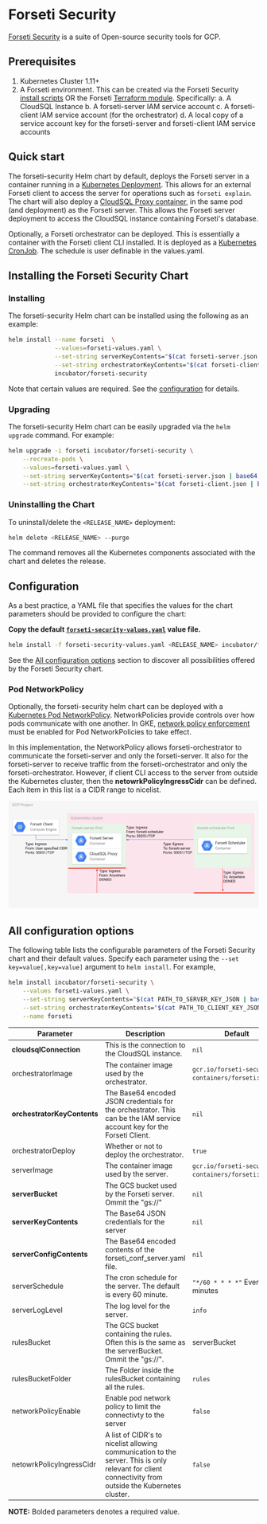 # Forseti Security

[Forseti Security](https://forsetisecurity.org/) is a suite of Open-source security tools for GCP.

## Prerequisites

1. Kubernetes Cluster 1.11+
2. A Forseti environment.  This can be created via the Forseti Security [install scripts](https://forsetisecurity.org/docs/latest/setup/install.html) OR the Forseti [Terraform module](https://registry.terraform.io/modules/terraform-google-modules/forseti/google/2.0.0). Specifically:
    a. A CloudSQL Instance
    b. A forseti-server IAM service account
    c. A forseti-client IAM service account (for the orchestrator)
    d. A local copy of a service account key for the forseti-server and forseti-client IAM service accounts

## Quick start

The forseti-security Helm chart by default, deploys the Forseti server in a container running in a [Kubernetes Deployment](https://kubernetes.io/docs/concepts/workloads/controllers/deployment/).  This allows for an external Forseti client to access the server for operations such as ```forseti explain```.  The chart will also deploy a [CloudSQL Proxy container](https://cloud.google.com/sql/docs/mysql/connect-kubernetes-engine#proxy), in the same pod (and deployment) as the Forseti server.  This allows the Forseti server deployment to access the CloudSQL instance containing Forseti's database.

Optionally, a Forseti orchestrator can be deployed.  This is essentially a container with the Forseti client CLI installed.  It is deployed as a [Kubernetes CronJob](https://kubernetes.io/docs/concepts/workloads/controllers/cron-jobs/).  The schedule is user definable in the values.yaml.

## Installing the Forseti Security Chart

### Installing
The forseti-security Helm chart can be installed using the following as an example:
```bash
helm install --name forseti  \
             --values=forseti-values.yaml \
             --set-string serverKeyContents="$(cat forseti-server.json | base64 - -w 0)" \
             --set-string orchestratorKeyContents="$(cat forseti-client.json | base64 - -w 0)" \
             incubator/forseti-security
```
Note that certain values are required.  See the [configuration](#configuration) for details.
### Upgrading

The forseti-security Helm chart can be easily upgraded via the ```helm upgrade``` command.  For example:
```bash
helm upgrade -i forseti incubator/forseti-security \
    --recreate-pods \
    --values=forseti-values.yaml \
    --set-string serverKeyContents="$(cat forseti-server.json | base64 - -w 0)" \
    --set-string orchestratorKeyContents="$(cat forseti-client.json | base64 - -w 0)"
```

### Uninstalling the Chart

To uninstall/delete the `<RELEASE_NAME>` deployment:

```bash
helm delete <RELEASE_NAME> --purge
```

The command removes all the Kubernetes components associated with the chart and deletes the release.

## Configuration

As a best practice, a YAML file that specifies the values for the chart parameters should be provided to configure the chart:

**Copy the default [`forseti-security-values.yaml`](values.yaml) value file.**

```bash
helm install -f forseti-security-values.yaml <RELEASE_NAME> incubator/forseti-security
```

See the [All configuration options](#all-configuration-options) section to discover all possibilities offered by the Forseti Security chart.

### Pod NetworkPolicy

Optionally, the forseti-security helm chart can be deployed with a [Kubernetes Pod NetworkPolicy](https://kubernetes.io/docs/concepts/services-networking/network-policies/).  NetworkPolicies provide controls over how pods communicate with one another.  In GKE, [network policy enforcement](https://cloud.google.com/kubernetes-engine/docs/how-to/network-policy#using_network_policy_enforcement) must be enabled for Pod NetworkPolicies to take effect.

In this implementation, the NetworkPolicy allows forseti-orchestrator to communicate the forseti-server and only the forseti-server.  It also for the forseti-server to receive traffic from the forseti-orchestrator and only the forseti-orchestrator.  However, if client CLI access to the server from outside the Kubernetes cluster, then the **netowrkPolicyIngressCidr** can be defined.  Each item in this list is a CIDR range to nicelist.

![Forseti Pod NetworkPolicy](images/forseti_network_policy.png)

## All configuration options

The following table lists the configurable parameters of the Forseti Security chart and their default values. Specify each parameter using the `--set key=value[,key=value]` argument to `helm install`. For example,

```bash
helm install incubator/forseti-security \
    --values forseti-values.yaml \
    --set-string serverKeyContents="$(cat PATH_TO_SERVER_KEY_JSON | base64 - -w 0)" \
    --set-string orchestratorKeyContents="$(cat PATH_TO_CLIENT_KEY_JSON| base64 - -w 0)" \
    --name forseti
```

| Parameter                                | Description                                    | Default|
| ----------------------------- | ------------------------------------ |------------------------------------------- |
| **cloudsqlConnection**            | This is the connection to the CloudSQL instance.          | `nil`|
| orchestratorImage                    | The container image used by the orchestrator.                | `gcr.io/forseti-security-containers/forseti:latest`|
| **orchestratorKeyContents**          | The Base64 encoded JSON credentials for the orchestrator.  This can be the IAM service account key for the Forseti Client.| `nil`|
| orchestratorDeploy                   | Whether or not to deploy the orchestrator.                   | `true`|
| serverImage                       | The container image used by the server.                   | `gcr.io/forseti-security-containers/forseti:latest`|
| **serverBucket**                  | The GCS bucket used by the Forseti server.  Ommit the "gs://" | `nil`|
| **serverKeyContents**             | The Base64 JSON credentials for the server                       | `nil`|
| **serverConfigContents**          | The Base64 encoded contents of the forseti_conf_server.yaml file.| `nil`|
| serverSchedule                    | The cron schedule for the server.  The default is every 60 minute.    | `"*/60 * * * *"` Every 60 minutes|
| serverLogLevel                    | The log level for the server.                             | `info` |
| rulesBucket                       | The GCS bucket containing the rules.  Often this is the same as the serverBucket.  Ommit the "gs://".| serverBucket |
| rulesBucketFolder                 | The Folder inside the rulesBucket containing all the rules.| `rules`|
| networkPolicyEnable               | Enable pod network policy to limit the connectivty to the server | `false` |
| netowrkPolicyIngressCidr          | A list of CIDR's to nicelist allowing communication to the server.  This is only relevant for client connectivity from outside the Kubernetes cluster. | `false` |
**NOTE:** Bolded parameters denotes a required value.